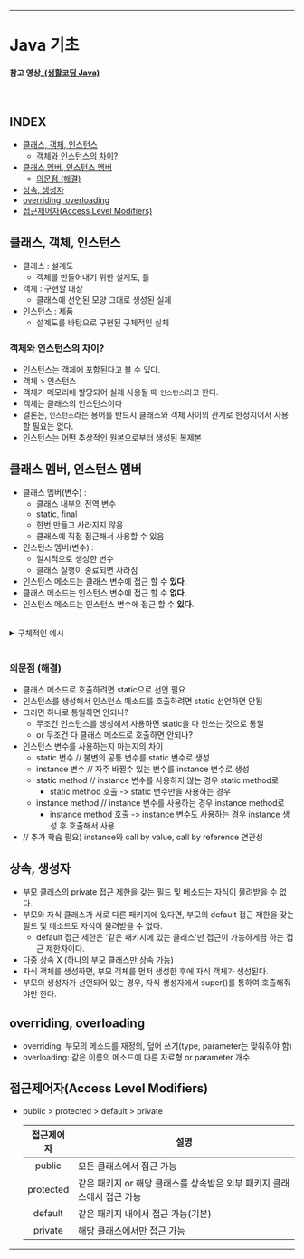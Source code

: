 ___
# Java 기초

#### 참고 영상_[(생활코딩 Java)](https://www.youtube.com/playlist?list=PLuHgQVnccGMCeAy-2-llhw3nWoQKUvQck)
<br/>

## INDEX
  - [클래스, 객체, 인스턴스](#클래스-객체-인스턴스)
    - [객체와 인스턴스의 차이?](#객체와-인스턴스의-차이)
  - [클래스 멤버, 인스턴스 멤버](#클래스-멤버-인스턴스-멤버)
    - [의문점 (해결)](#의문점-해결)
  - [상속, 생성자](#상속-생성자)
  - [overriding, overloading](#overriding-overloading)
  - [접근제어자(Access Level Modifiers)](#접근제어자access-level-modifiers)
##

## 클래스, 객체, 인스턴스
- 클래스 : 설계도
  - 객체를 만들어내기 위한 설계도, 틀
- 객체 : 구현할 대상
  - 클래스에 선언된 모양 그대로 생성된 실체
- 인스턴스 : 제품
  - 설계도를 바탕으로 구현된 구체적인 실체

### 객체와 인스턴스의 차이?
- 인스턴스는 객체에 포함된다고 볼 수 있다.
- 객체 > 인스턴스
- 객체가 메모리에 할당되어 실제 사용될 때 `인스턴스`라고 한다.
- 객체는 클래스의 인스턴스이다
- 결론은, `인스턴스`라는 용어를 반드시 클래스와 객체 사이의 관계로 한정지어서 사용할 필요는 없다.
- 인스턴스는 어떤 추상적인 원본으로부터 생성된 복제본
##

## 클래스 멤버, 인스턴스 멤버
- 클래스 멤버(변수) :
  - 클래스 내부의 전역 변수
  - static, final
  - 한번 만들고 사라지지 않음
  - 클래스에 직접 접근해서 사용할 수 있음
- 인스턴스 멤버(변수) :
  - 일시적으로 생성한 변수
  - 클래스 실행이 종료되면 사라짐
- 인스턴스 메소드는 클래스 변수에 접근 할 수 **있다**.
- 클래스 메소드는 인스턴스 변수에 접근 할 수 **없다**.
- 인스턴스 메소드는 인스턴스 변수에 접근 할 수 **있다**.
<br>

<details>
<summary>구체적인 예시</summary>
<div markdown="1">

```java
class C1{
    static int static_variable = 1;
    int instance_variable = 2;

    static void static_static(){
        System.out.println(static_variable);
    }

    static void static_instance(){
        // 클래스 메소드에서는 인스턴스 변수에 접근 할 수 없다. 
        System.out.println(instance_variable);
    }
    
    void instance_static(){
        // 인스턴스 메소드에서는 클래스 변수에 접근 할 수 있다.
        System.out.println(static_variable);
    }

    void instance_instance(){        
        System.out.println(instance_variable);
    }
}

public class ClassMemberDemo {  
    public static void main(String[] args) {
        C1 c = new C1();

        // 인스턴스를 이용해서 정적 메소드에 접근 -> 성공
        // 인스턴스 메소드가 정적 변수에 접근 -> 성공
        c.static_static();

        // 인스턴스를 이용해서 정적 메소드에 접근 -> 성공
        // 정적 메소드가 인스턴스 변수에 접근 -> 실패
        c.static_instance();

        // 인스턴스를 이용해서 인스턴스 메소드에 접근 -> 성공
        // 인스턴스 메소드가 클래스 변수에 접근 -> 성공
        c.instance_static();

        // 인스턴스를 이용해서 인스턴스 메소드에 접근 -> 성공 
        // 인스턴스 메소드가 인스턴스 변수에 접근 -> 성공
        c.instance_instance();

        // 클래스를 이용해서 클래스 메소드에 접근 -> 성공
        // 클래스 메소드가 클래스 변수에 접근 -> 성공
        C1.static_static();

        // 클래스를 이용해서 클래스 메소드에 접근 -> 성공
        // 클래스 메소드가 인스턴스 변수에 접근 -> 실패
        C1.static_instance();

        // 클래스를 이용해서 인스턴스 메소드에 접근 -> 실패
        C1.instance_static();

        // 클래스를 이용해서 인스턴스 메소드에 접근 -> 실패
        C1.instance_instance();
    }
}
```

</div>
</details>
<br>

### 의문점 (해결)
- 클래스 메소드로 호출하려면 static으로 선언 필요
- 인스턴스를 생성해서 인스턴스 메소드를 호출하려면 static 선언하면 안됨
- 그러면 하나로 통일하면 안되나?
  - 무조건 인스턴스를 생성해서 사용하면 static을 다 안쓰는 것으로 통일
  - or 무조건 다 클래스 메소드로 호출하면 안되나?
- 인스턴스 변수를 사용하는지 마는지의 차이
  - static 변수 // 불변의 공통 변수를 static 변수로 생성
  - instance 변수 // 자주 바뀔수 있는 변수를 instance 변수로 생성
  - static method // instance 변수를 사용하지 않는 경우 static method로
    - static method 호출 -> static 변수만을 사용하는 경우
  - instance method // instance 변수를 사용하는 경우 instance method로
    - instance method 호출 -> instance 변수도 사용하는 경우 instance 생성 후 호출해서 사용
- // 추가 학습 필요) instance와 call by value, call by reference 연관성
##

## 상속, 생성자
- 부모 클래스의 private 접근 제한을 갖는 필드 및 메소드는 자식이 물려받을 수 없다.
- 부모와 자식 클래스가 서로 다른 패키지에 있다면, 부모의 default 접근 제한을 갖는 필드 및 메소드도 자식이 물려받을 수 없다.
  - default 접근 제한은 '같은 패키지에 있는 클래스'만 접근이 가능하게끔 하는 접근 제한자이다.
- 다중 상속 X (하나의 부모 클래스만 상속 가능)
- 자식 객체를 생성하면, 부모 객체를 먼저 생성한 후에 자식 객체가 생성된다.
- 부모의 생성자가 선언되어 있는 경우, 자식 생성자에서 super()를 통하여 호출해줘야만 한다.
##

## overriding, overloading
- overriding: 부모의 메소드를 재정의, 덮어 쓰기(type, parameter는 맞춰줘야 함)
- overloading: 같은 이름의 메소드에 다른 자료형 or parameter 개수
##

## 접근제어자(Access Level Modifiers)
- public > protected > default > private

  |접근제어자|설명|
  |:--------:|----|
  |public    |모든 클래스에서 접근 가능|
  |protected |같은 패키지 or 해당 클래스를 상속받은 외부 패키지 클래스에서 접근 가능|
  |default   |같은 패키지 내에서 접근 가능(기본)|
  |private   |해당 클래스에서만 접근 가능|

___